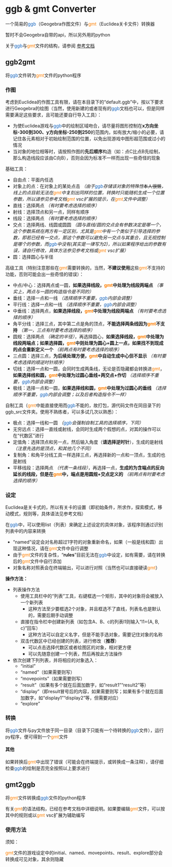 # ggb & gmt  Converter

一个简易的<font color=#1565C0 >ggb</font>（Geogebra作图文件）与<font color=#ff7f00 >gmt</font>（Euclidea关卡文件）转换器

暂时不会Geogebra自带的api，所以另外用的python

关于<font color=#1565C0 >ggb</font>与<font color=#ff7f00 >gmt</font>文件的结构，请参阅 [参考文档](strucmmar.md "参考")

## ggb2gmt

将<font color=#1565C0 >ggb</font>文件转为<font color=#ff7f00 >gmt</font>文件的python程序

### 作图

考虑到Euclidea的作图工具有限，请在本目录下的“default.ggb”中，按以下要求进行Geogebra的绘图（当然，使用新建的或者现有的<font color=#1565C0 >ggb</font>文档也可以，但是同样需要满足这些要求，且可能还要自行导入工具）：

* 为使Euclidea游戏与<font color=#1565C0 >ggb</font>中的绘制区域吻合，请尽量将图形控制在**x方向坐标-300到300、y方向坐标-250到250**的范围内，如有放大/缩小的必要，请记住各元素相对于初始绘制范围的位置，以免出现游戏中图形超范围或过小的情况
* 当对象的地位相等时，请按照作图的**先后顺序**构造（如：点C比点B先绘制，那么构造线段应该由C向B），否则会因为标准不一样而出现一些奇怪的现象

基础工具：

* 自由点：平面内任选
* 对象上的点：在对象上的某处点击 *（由于<font color=#1565C0 >ggb</font>存储该对象的特殊性*~~本人很懒~~*，线上的点目前无法在<font color=#ff7f00 >gmt</font>中复刻出同样的位置，转换时只能随机生成一个位置参数，所以请参见参考文档<font color=#ff7f00 >gmt</font> vsc扩展的提示，在<font color=#ff7f00 >gmt</font>文件中调整）*
* 直线：选择两点 *（有时要考虑选择的顺序）*
* 射线：选择顶点和另一点，同样有顺序
* 线段：选择两点 *（有时要考虑选择的顺序）*
* 交点：选择两线、线圆或圆圆 *（圆与直线/圆的交点会有参数决定是哪一个，这个参数系统在两方有一定区别，尤其是<font color=#ff7f00 >gmt</font>中有一个类似于引导选择的参数，即若已经有一交点，那这个参数可以避免另一交点与其重合，且无视控制是哪个的参数，而<font color=#1565C0 >ggb</font>中没有(其实是一律写为2)，所以如果程序给出的参数有误，请自行修改，具体方法参见参考文档或<font color=#ff7f00 >gmt</font> vsc扩展）*
* 圆：选择圆心与半径

高级工具（特别注意那些在<font color=#ff7f00 >gmt</font>需要转换的，当然，**不建议使用**这些<font color=#ff7f00 >gmt</font>不支持的功能，否则可能会出一些奇怪的错误）：

* 中点/中心：选择两点或一圆，**如果选择线段，<font color=#ff7f00 >gmt</font>中处理为线段两端点** *（事实上，两点与一圆的构造指令是不同的）*
* 垂线：选择一点和一线 *（选择顺序不重要，<font color=#1565C0 >ggb</font>内部会调整）*
* 平行线：选择一点和一线 *（选择顺序不重要，<font color=#1565C0 >ggb</font>内部会调整）*
* 中垂线：选择两点，**如果选择线段，<font color=#ff7f00 >gmt</font>中处理为线段两端点** *（有时要考虑选择的顺序）*
* 角平分线：选择三点，其中第二点是角的顶点，**不能选择两条线因为<font color=#ff7f00 >gmt</font>不支持** *（第一，三点有时要考虑选择的顺序）*
* 圆规：选择两点 *（确定的半径）*，再选择圆心，**如果选择线段，<font color=#ff7f00 >gmt</font>中处理为线段两端点；如果选择圆，<font color=#ff7f00 >gmt</font>中则处理为圆心+圆上一点，如果找不到现成的点会重新定义一个** *（前两点有时要考虑选择的顺序）*
* 三点圆：选择三点，**为后续处理方便，<font color=#ff7f00 >gmt</font>中自动生成中心但不显示** *（有时要考虑选择的顺逆时针顺序）*
* 切线：选择一点和一圆，会同时生成两条线，无论是否隐藏都会转换进<font color=#ff7f00 >gmt</font>，**如果选择线和圆，<font color=#ff7f00 >gmt</font>中处理为过圆心垂线+两交点+作切** *（选择顺序不重要，<font color=#1565C0 >ggb</font>内部会调整）*
* 极线：选择一点和一圆，**如果选择线和圆，<font color=#ff7f00 >gmt</font>中处理为过圆心的垂线** *（选择顺序不重要，<font color=#1565C0 >ggb</font>内部会调整；以及后者构造指令不一样）*

自制工具（<font color=#ff7f00 >gmt</font>中能直接使用而<font color=#1565C0 >ggb</font>不能的，故打包，源代码文件在同目录下的ggb_src文件夹。使用不熟练者，可以多试几次以熟悉）：

* 极点：选择一线和一圆 *（<font color=#1565C0 >ggb</font>会强制自制工具的选择顺序，下同）*
* 无穷远点：选择一直线或射线，会同时生成两个假想的点，对其的操作可以在“代数区”进行
* 定值角：选择顶点和另一点，然后输入角度（**请选择逆时针**），生成的是射线 *（注意先选的是顶点，和其他几个不同）*
* 复制角：和角平分线工具一样选择三点，再选择新的一点和一顶点，生成的也是射线
* 平移线段：选择两点 *（代表一条线段）*，再选择一点，**生成的为含端点的反向延长的线段，但是在<font color=#ff7f00 >gmt</font>中，端点是用圆规+交点定义的** *（前两点有时要考虑选择的顺序）*

### 设定

Euclidea是关卡式的，所以有关卡的设置（即初始条件，所求作，探索模式，移动模式，规则等，具体语法见参考文档）

在<font color=#1565C0 >ggb</font>中，可以使用list（列表）来确定上述设定的具体对象，该程序则通过识别列表中的内容来转换

* “named”设定会对名称超过1字符的对象重新命名，如果（一般是线和圆）出现这种情况，请在<font color=#ff7f00 >gmt</font>文件中自行调整
* 由于<font color=#ff7f00 >gmt</font>文件的复杂性，“**rules**”目前无法在<font color=#1565C0 >ggb</font>中设定，如有需要，请在转换后的<font color=#ff7f00 >gmt</font>文件中自行添加
* 对象名称对照表会在终端输出，可以进行对照（当然也可以直接硬读<font color=#ff7f00 >gmt</font>）

**操作方法：**

* 列表操作方法
  * 使用工具栏中的“列表”工具，右键框选一个矩形，其中的对象将会被放入一个新列表
    * 这种方法至少要框选2个对象，并且框选不了直线，列表名也是默认的，需要后期手动调整
  * 直接在指令栏中创建新列表（如包含A、B、c的列表l1则输入“l1={A, B, c}”回车）
    * 这种方法可以自定义名字，但是不能手选对象，需要记住对象的名称
  * 双击代数区中已经创建的列表，进行修改（**推荐**）
    * 可以点击选择代数区或者绘图区的对象，相对更方便
    * 可以先随意创建一个列表，然后再按此方法操作
* 依次创建下列列表，并将相应的对象选入：
  * “initial”
  * “named”（如果需要则写）
  * “movepoints”（如果需要则写）
  * “result”（如果有多个就在后面加数字，如“result1”“result2”等）
  * “display”（即result冒号后的内容，如果需要则写；如果有多个就在后面加数字，如“display1”“display2”等，但需要对应）
  * “explore”

### 转换

将<font color=#1565C0 >ggb</font>文件与py文件放于同一目录（目录下只能有一个待转换的<font color=#1565C0 >ggb</font>文件），运行py程序，便可得到一个<font color=#ff7f00 >gmt</font>文件

#### 其他

如果转换后<font color=#ff7f00 >gmt</font>中出现了错误（可能会在终端提示，或转换成一条注释），请仔细检查<font color=#1565C0 >ggb</font>的绘制是否完全按照以上要求进行

## gmt2ggb

将<font color=#ff7f00 >gmt</font>文件转换成<font color=#1565C0 >ggb</font>文件的python程序

有关<font color=#ff7f00 >gmt</font>的语法结构，已经在参考文档中详细说明。如果要编辑<font color=#ff7f00 >gmt</font>文件，可以按其中的规则或以<font color=#ff7f00 >gmt</font> vsc扩展为辅助编写

### 使用方法

须知：

<font color=#ff7f00 >gmt</font>文件的游戏设定中的initial、named、movepoints、result、explore部分会转换成可见对象，其余则隐藏
